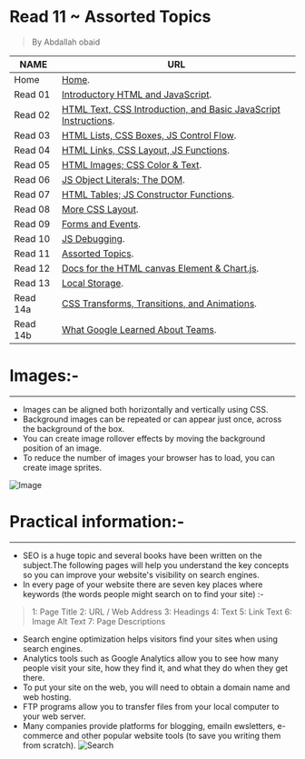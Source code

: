 # Read 11 ~ Assorted Topics
> By Abdallah obaid

**NAME** | **URL**
------------------ | -------------
Home    | [Home](https://abdallah-obaid.github.io/reading-notes/).
 Read 01     | [Introductory HTML and JavaScript](https://abdallah-obaid.github.io/reading-notes/class-01).
 Read 02     | [HTML Text, CSS Introduction, and Basic JavaScript Instructions](https://abdallah-obaid.github.io/reading-notes/class-02).
 Read 03     | [HTML Lists, CSS Boxes, JS Control Flow](https://abdallah-obaid.github.io/reading-notes/class-03).
 Read 04     | [HTML Links, CSS Layout, JS Functions](https://abdallah-obaid.github.io/reading-notes/class-04).
 Read 05     | [HTML Images; CSS Color & Text](https://abdallah-obaid.github.io/reading-notes/class-05).
 Read 06     | [JS Object Literals; The DOM](https://abdallah-obaid.github.io/reading-notes/class-06).
 Read 07     | [HTML Tables; JS Constructor Functions](https://abdallah-obaid.github.io/reading-notes/class-07).
 Read 08     | [More CSS Layout](https://abdallah-obaid.github.io/reading-notes/class-08).
 Read 09     | [Forms and Events](https://abdallah-obaid.github.io/reading-notes/class-09).
 Read 10     | [JS Debugging](https://abdallah-obaid.github.io/reading-notes/class-10).
 Read 11     | [Assorted Topics](https://abdallah-obaid.github.io/reading-notes/class-11).
 Read 12     | [Docs for the HTML canvas Element & Chart.js](https://abdallah-obaid.github.io/reading-notes/class-12).
 Read 13     | [Local Storage](https://abdallah-obaid.github.io/reading-notes/class-13).
 Read 14a    | [CSS Transforms, Transitions, and Animations](https://abdallah-obaid.github.io/reading-notes/).
 Read 14b    | [What Google Learned About Teams](https://abdallah-obaid.github.io/reading-notes/).

# Images:-
----------------------------------
* Images can be aligned both horizontally and vertically using CSS.
* Background images can be repeated or can appear just once, across the background of the box.
* You can create image rollover effects by moving the background position of an image.
* To reduce the number of images your browser has to load, you can create image sprites.

![Image](https://clipartart.com/images/animated-clipart-bird-gif-8.gif)

# Practical information:-
----------------------------------
* SEO is a huge topic and several books have been written on the subject.The following pages will help you understand the key concepts so you can improve your website's visibility on search engines.
* In every page of your website there are seven key places where keywords (the words people might search on to find your site) :-
>1: Page Title
>2: URL / Web Address
>3: Headings
>4: Text
>5: Link Text
>6: Image Alt Text
>7: Page Descriptions

* Search engine optimization helps visitors find your sites when using search engines.
* Analytics tools such as Google Analytics allow you to see how many people visit your site, how they find it, 
and what they do when they get there.
* To put your site on the web, you will need to obtain a domain name and web hosting.
* FTP programs allow you to transfer files from your local computer to your web server.
* Many companies provide platforms for blogging, emailn ewsletters, e-commerce and other popular website
tools (to save you writing them from scratch).
![Search](https://thumbs.gfycat.com/EasyDeliciousKitten-small.gif)


